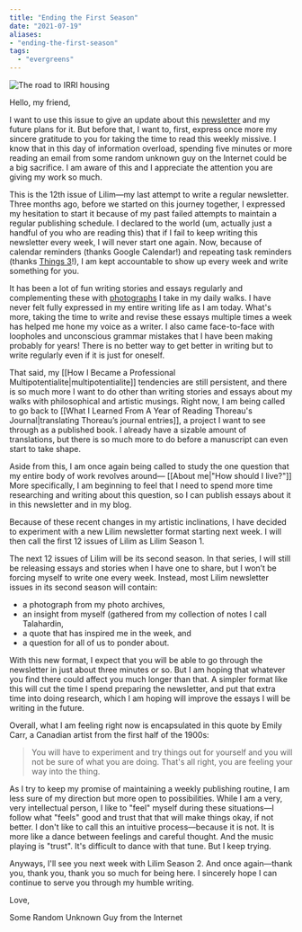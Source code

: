 ```yaml
---
title: "Ending the First Season"
date: "2021-07-19"
aliases:
- "ending-the-first-season"
tags:
  - "evergreens"
---
```


![The road to IRRI housing](lilim/images/012/To-IRRI.jpg)

Hello, my friend,

I want to use this issue to give an update about this [newsletter](/tags/lilim) and my future plans for it. But before that, I want to, first, express once more my sincere gratitude to you for taking the time to read this weekly missive. I know that in this day of information overload, spending five minutes or more reading an email from some random unknown guy on the Internet could be a big sacrifice. I am aware of this and I appreciate the attention you are giving my work so much.

This is the 12th issue of Lilim—my last attempt to write a regular newsletter. Three months ago, before we started on this journey together, I expressed my hesitation to start it because of my past failed attempts to maintain a regular publishing schedule. I declared to the world (um, actually just a handful of you who are reading this) that if I fail to keep writing this newsletter every week, I will never start one again. Now, because of calendar reminders (thanks Google Calendar!) and repeating task reminders (thanks [Things 3](https://culturedcode.com/things)!), I am kept accountable to show up every week and write something for you.

It has been a lot of fun writing stories and essays regularly and complementing these with [photographs](https://www.instagram.com/vinceimbat) I take in my daily walks. I have never felt fully expressed in my entire writing life as I am today. What's more, taking the time to write and revise these essays multiple times a week has helped me hone my voice as a writer. I also came face-to-face with loopholes and unconscious grammar mistakes that I have been making probably for years! There is no better way to get better in writing but to write regularly even if it is just for oneself.

That said, my [[How I Became a Professional Multipotentialite|multipotentialite]] tendencies are still persistent, and there is so much more I want to do other than writing stories and essays about my walks with philosophical and artistic musings. Right now, I am being called to go back to [[What I Learned From A Year of Reading Thoreau's Journal|translating Thoreau’s journal entries]], a project I want to see through as a published book. I already have a sizable amount of translations, but there is so much more to do before a manuscript can even start to take shape.

Aside from this, I am once again being called to study the one question that my entire body of work revolves around— [[About me|"How should I live?"]] More specifically, I am beginning to feel that I need to spend more time researching and writing about this question, so I can publish essays about it in this newsletter and in my blog.

Because of these recent changes in my artistic inclinations, I have decided to experiment with a new Lilim newsletter format starting next week. I will then call the first 12 issues of Lilim as Lilim Season 1.

The next 12 issues of Lilim will be its second season. In that series, I will still be releasing essays and stories when I have one to share, but I won’t be forcing myself to write one every week. Instead, most Lilim newsletter issues in its second season will contain:

- a photograph from my photo archives,
- an insight from myself (gathered from my collection of notes I call Talahardin,
- a quote that has inspired me in the week, and
- a question for all of us to ponder about.

With this new format, I expect that you will be able to go through the newsletter in just about three minutes or so. But I am hoping that whatever you find there could affect you much longer than that. A simpler format like this will cut the time I spend preparing the newsletter, and put that extra time into doing research, which I am hoping will improve the essays I will be writing in the future.

Overall, what I am feeling right now is encapsulated in this quote by Emily Carr, a Canadian artist from the first half of the 1900s:

> You will have to experiment and try things out for yourself and you will not be sure of what you are doing. That's all right, you are feeling your way into the thing.

As I try to keep my promise of maintaining a weekly publishing routine, I am less sure of my direction but more open to possibilities. While I am a very, very intellectual person, I like to "feel" myself during these situations—I follow what "feels" good and trust that that will make things okay, if not better. I don't like to call this an intuitive process—because it is not. It is more like a dance between feelings and careful thought. And the music playing is "trust". It's difficult to dance with that tune. But I keep trying.

Anyways, I'll see you next week with Lilim Season 2. And once again—thank you, thank you, thank you so much for being here. I sincerely hope I can continue to serve you through my humble writing.

Love,

Some Random Unknown Guy from the Internet
